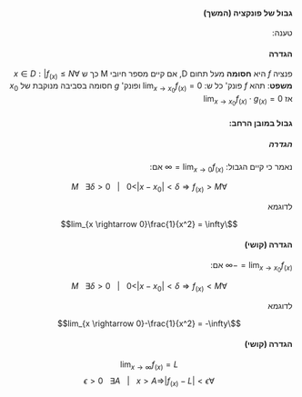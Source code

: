 <style>
    html {
        direction: rtl;
    }
    eqn, table, .katex {
        direction: ltr;
    }
</style>

#### גבול של פונקציה (המשך)
טענה:  

#### הגדרה
פנציה $f$ היא **חסומה** מעל תחום D, אם קיים מספר חיובי M כך ש $\forall x \in D : |f_{({x})}\leq N$  
**משפט**: תהא $f$ פונק' כל ש: $\lim_{x \rightarrow x_0}f_{(x)} = 0$ ופונק' $g$ חסומה בסביבה מנוקבת של $x_0$ אז $\lim_{x \rightarrow x_0}f_{(x)} \cdot g_{(x)} = 0$

#### גבול במובן הרחב:  
##### הגדרה
נאמר כי קיים הגבול: $\lim_{x \rightarrow 0}f_{{(x)}} = \infty$ אם: 

$$\forall M \ \ \ \exists \delta>0 \ \ \ | \ \ \ 0<|x-x_0|<\delta \Rightarrow f_{(x)} > M$$

לדוגמא

$$\lim_{x \rightarrow 0}\frac{1}{x^2} = \infty$$

#### הגדרה (קושי)
$\lim_{x \rightarrow x_0}f_{(x)} = -\infty$ אם:  

$$\forall M \ \ \ \exists \delta>0 \ \ \ | \ \ \ 0<|x-x_0|<\delta \Rightarrow f_{(x)} < M$$ 

לדוגמא

$$\lim_{x \rightarrow 0}-\frac{1}{x^2} = -\infty$$

#### הגדרה (קושי)
$$\lim_{x \rightarrow \infty}f_{(x)} = L$$
$$\forall \epsilon > 0 \ \ \ \exists A \ \ \ | \ \ \ x>A \Rightarrow |f_{(x)}-L| < \epsilon$$